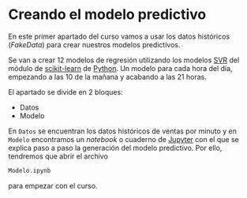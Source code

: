 # Creando el modelo predictivo

En este primer apartado del curso vamos a usar los datos históricos (*FakeData*)
para crear nuestros modelos predictivos. 

Se van a crear 12 modelos de regresión utilizando los modelos [SVR](https://scikit-learn.org/stable/modules/generated/sklearn.svm.SVR.html)
del módulo de [scikit-learn](https://scikit-learn.org/stable/index.html) de [Python](https://www.python.org/).
Un modelo para cada hora del día, empezando a las 10 de la mañana y acabando a las
21 horas.

El apartado se divide en 2 bloques:
 - Datos
 - Modelo
 
En `Datos` se encuentran los datos históricos de ventas por minuto y en `Modelo`
encontramos un *notebook* o cuaderno de [Jupyter](https://jupyter.org/) con el
que se explica paso a paso la generación del modelo predictivo. Por ello,
tendremos que abrir el archivo

```bash
Modelo.ipynb
```

para empezar con el curso.
